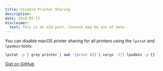 ```yaml
---
title: Disable Printer Sharing
description:
date: 2018-05-11
disclaimer:
  text: This is an old post. Content may be out of date.
---
```


You can disable macOS printer sharing for all printers using the `lpstat` and `lpadmin` tools:

```bash
lpstat -p | grep printer | awk '{print $2}'| xargs -I{} lpadmin -p {} -o printer-is-shared=false
```

[Gist on GitHub](https://gist.github.com/lucascantor/6ac2dba3e5535ffb69cbda357ab6d85e)
